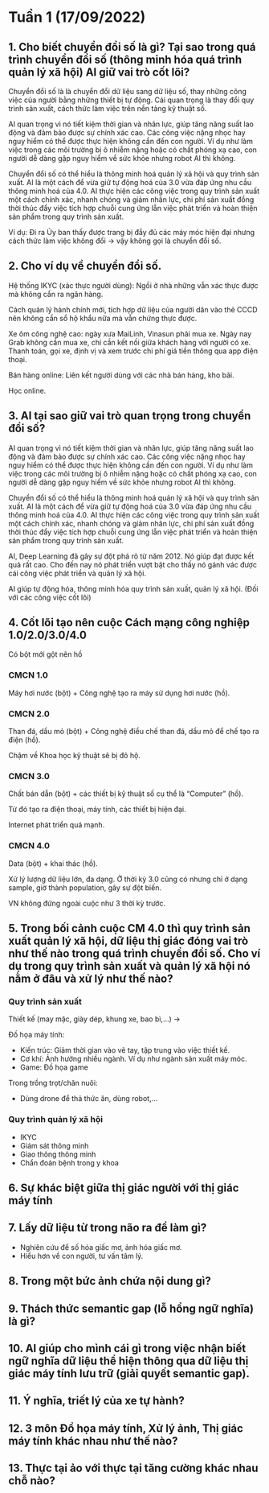 # Tuần 1 (17/09/2022)

## 1. Cho biết chuyển đổi số là gì? Tại sao trong quá trình chuyển đổi số (thông minh hóa quá trình quản lý xã hội) AI giữ vai trò cốt lõi?

Chuyển đổi số là là chuyển đổi dữ liệu sang dữ liệu số, thay những công việc của người bằng những thiết bị tự động. Cái quan trọng là thay đổi quy trình sản xuất, cách thức làm việc trên nền tảng kỹ thuật số.
 
AI quan trọng vì nó tiết kiệm thời gian và nhân lực, giúp tăng năng suất lao động và đảm bảo được sự chính xác cao. Các công việc nặng nhọc hay nguy hiểm có thể được thực hiện không cần đến con người. Ví dụ như làm việc trong các môi trường bị ô nhiễm nặng hoặc có chất phóng xạ cao, con người dễ dàng gặp nguy hiểm về sức khỏe nhưng robot AI thì không.

Chuyển đổi số có thể hiểu là thông minh hoá quản lý xã hội và quy trình sản xuất. AI là một cách để vừa giữ tự động hoá của 3.0 vừa đáp ứng nhu cầu thông minh hoá của 4.0. AI thực hiện các công việc trong quy trình sản xuất một cách chính xác, nhanh chóng và giảm nhân lực, chi phí sản xuất đồng thời thúc đẩy việc tích hợp chuỗi cung ứng lẫn việc phát triển và hoàn thiện sản phẩm trong quy trình sản xuất.

Ví dụ: Đi ra Ủy ban thấy được trang bị đầy đủ các máy móc hiện đại nhưng cách thức làm việc không đổi -> vậy không gọi là chuyển đổi số.


## 2. Cho ví dụ về chuyển đổi số.

Hệ thống IKYC (xác thực người dùng): Ngồi ở nhà những vẫn xác thực được mà không cần ra ngân hàng.

Cách quản lý hành chính mới, tích hợp dữ liệu của người dân vào thẻ CCCD nên không cần sổ hộ khẩu nữa mà vẫn chứng thực được.

Xe ôm công nghệ cao: ngày xưa MaiLinh, Vinasun phải mua xe. Ngày nay Grab không cần mua xe, chỉ cần kết nối giữa khách hàng với người có xe. Thanh toán, gọi xe, định vị và xem trước chi phí giá tiền thông qua app điện thoại.

Bán hàng online: Liên kết người dùng với các nhà bán hàng, kho bãi.

Học online.


## 3. AI tại sao giữ vai trò quan trọng trong chuyển đổi số?

AI quan trọng vì nó tiết kiệm thời gian và nhân lực, giúp tăng năng suất lao động và đảm bảo được sự chính xác cao. Các công việc nặng nhọc hay nguy hiểm có thể được thực hiện không cần đến con người. Ví dụ như làm việc trong các môi trường bị ô nhiễm nặng hoặc có chất phóng xạ cao, con người dễ dàng gặp nguy hiểm về sức khỏe nhưng robot AI thì không.

Chuyển đổi số có thể hiểu là thông minh hoá quản lý xã hội và quy trình sản xuất. AI là một cách để vừa giữ tự động hoá của 3.0 vừa đáp ứng nhu cầu thông minh hoá của 4.0. AI thực hiện các công việc trong quy trình sản xuất một cách chính xác, nhanh chóng và giảm nhân lực, chi phí sản xuất đồng thời thúc đẩy việc tích hợp chuỗi cung ứng lẫn việc phát triển và hoàn thiện sản phẩm trong quy trình sản xuất.

AI, Deep Learning đã gây sự đột phá rõ từ năm 2012. Nó giúp đạt được kết quả rất cao. Cho đến nay nó phát triển vượt bật cho thấy nó gánh vác được cái công việc phát triển và quản lý xã hội.

AI giúp tự động hóa, thông minh hóa quy trình sản xuất, quản lý xã hội. (Đối với các công việc cốt lõi)


## 4. Cốt lõi tạo nên cuộc Cách mạng công nghiệp 1.0/2.0/3.0/4.0

Có bột mới gột nên hồ

### CMCN 1.0
Máy hơi nước (bột) + Công nghệ tạo ra máy sử dụng hơi nước (hồ).

### CMCN 2.0
Than đá, dầu mỏ (bột) + Công nghệ điều chế than đá, dầu mỏ để chế tạo ra điện (hồ).

Chậm về Khoa học kỹ thuật sẽ bị đô hộ.

### CMCN 3.0
Chất bán dẫn (bột) + các thiết bị kỹ thuật số cụ thể là “Computer” (hồ).

Từ đó tạo ra điện thoại, máy tính, các thiết bị hiện đại.

Internet phát triển quá mạnh.

### CMCN 4.0
Data (bột) + khai thác (hồ).

Xử lý lượng dữ liệu lớn, đa dạng. Ở thời kỳ 3.0 cũng có nhưng chỉ ở dạng sample, giờ thành population, gây sự đột biến.

VN không đứng ngoài cuộc như 3 thời kỳ trước.

## 5. Trong bối cảnh cuộc CM 4.0 thì quy trình sản xuất quản lý xã hội, dữ liệu thị giác đóng vai trò như thế nào trong quá trình chuyển đổi số. Cho ví dụ trong quy trình sản xuất và quản lý xã hội nó nằm ở đâu và xử lý như thế nào?

### Quy trình sản xuất
Thiết kế (may mặc, giày dép, khung xe, bao bì,...) -> 

Đồ họa máy tính:
- Kiến trúc: Giảm thời gian vào vẽ tay, tập trung vào việc thiết kế.
- Cơ khí: Ảnh hưởng nhiều ngành. Ví dụ như ngành sản xuất máy móc.
- Game: Đồ họa game

Trong trồng trọt/chăn nuôi:
- Dùng drone để thả thức ăn, dùng robot,...

### Quy trình quản lý xã hội
- IKYC
- Giám sát thông minh
- Giao thông thông minh
- Chẩn đoán bệnh trong y khoa

## 6. Sự khác biệt giữa thị giác người với thị giác máy tính

## 7. Lấy dữ liệu từ trong não ra để làm gì?
- Nghiên cứu để số hóa giấc mơ, ảnh hóa giấc mơ.
- Hiểu hơn về con người, tư vấn tâm lý.

## 8. Trong một bức ảnh chứa nội dung gì?

## 9. Thách thức semantic gap (lỗ hổng ngữ nghĩa) là gì?

## 10. AI giúp cho mình cái gì trong việc nhận biết ngữ nghĩa dữ liệu thể hiện thông qua dữ liệu thị giác máy tính lưu trữ (giải quyết semantic gap).

## 11. Ý nghĩa, triết lý của xe tự hành?

## 12. 3 môn Đồ họa máy tính, Xử lý ảnh, Thị giác máy tính khác nhau như thế nào?

## 13. Thực tại ảo với thực tại tăng cường khác nhau chỗ nào?







